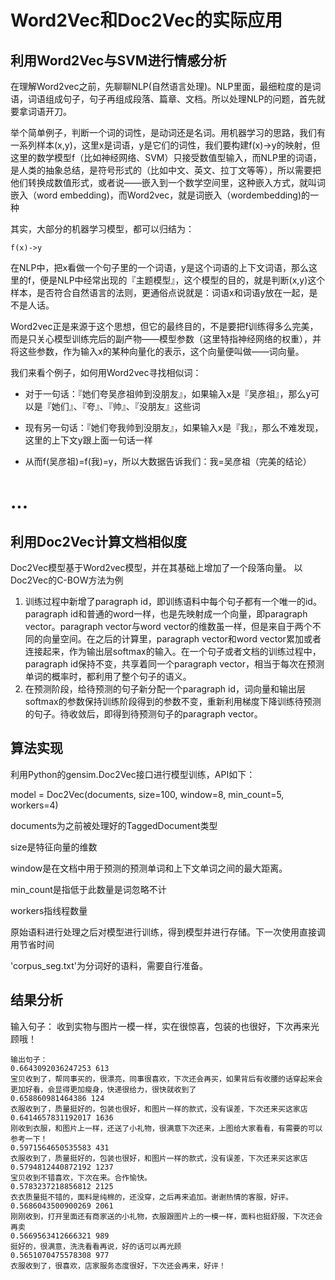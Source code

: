 Word2Vec和Doc2Vec的实际应用
=============
利用Word2Vec与SVM进行情感分析
-------------
在理解Word2vec之前，先聊聊NLP(自然语言处理)。NLP里面，最细粒度的是词语，词语组成句子，句子再组成段落、篇章、文档。所以处理NLP的问题，首先就要拿词语开刀。

举个简单例子，判断一个词的词性，是动词还是名词。用机器学习的思路，我们有一系列样本(x,y)，这里x是词语，y是它们的词性，我们要构建f(x)->y的映射，但这里的数学模型f（比如神经网络、SVM）只接受数值型输入，而NLP里的词语，是人类的抽象总结，是符号形式的（比如中文、英文、拉丁文等等），所以需要把他们转换成数值形式，或者说——嵌入到一个数学空间里，这种嵌入方式，就叫词嵌入（word embedding)，而Word2vec，就是词嵌入（wordembedding)的一种

其实，大部分的机器学习模型，都可以归结为：

`f(x)->y`

在NLP中，把x看做一个句子里的一个词语，y是这个词语的上下文词语，那么这里的f，便是NLP中经常出现的『主题模型』，这个模型的目的，就是判断(x,y)这个样本，是否符合自然语言的法则，更通俗点说就是：词语x和词语y放在一起，是不是人话。

Word2vec正是来源于这个思想，但它的最终目的，不是要把f训练得多么完美，而是只关心模型训练完后的副产物——模型参数（这里特指神经网络的权重），并将这些参数，作为输入x的某种向量化的表示，这个向量便叫做——词向量。

我们来看个例子，如何用Word2vec寻找相似词：

* 对于一句话：『她们夸吴彦祖帅到没朋友』，如果输入x是『吴彦祖』，那么y可以是『她们』、『夸』、『帅』、『没朋友』这些词

* 现有另一句话：『她们夸我帅到没朋友』，如果输入x是『我』，那么不难发现，这里的上下文y跟上面一句话一样

* 从而f(吴彦祖)=f(我)=y，所以大数据告诉我们：我=吴彦祖（完美的结论）

...
=============
利用Doc2Vec计算文档相似度
-------------
Doc2Vec模型基于Word2vec模型，并在其基础上增加了一个段落向量。
以Doc2Vec的C-BOW方法为例
1)	训练过程中新增了paragraph id，即训练语料中每个句子都有一个唯一的id。paragraph id和普通的word一样，也是先映射成一个向量，即paragraph vector。paragraph vector与word vector的维数虽一样，但是来自于两个不同的向量空间。在之后的计算里，paragraph vector和word vector累加或者连接起来，作为输出层softmax的输入。在一个句子或者文档的训练过程中，paragraph id保持不变，共享着同一个paragraph vector，相当于每次在预测单词的概率时，都利用了整个句子的语义。
2)	在预测阶段，给待预测的句子新分配一个paragraph id，词向量和输出层softmax的参数保持训练阶段得到的参数不变，重新利用梯度下降训练待预测的句子。待收敛后，即得到待预测句子的paragraph vector。

算法实现
-------------
利用Python的gensim.Doc2Vec接口进行模型训练，API如下：
<p>model = Doc2Vec(documents, size=100, window=8, min_count=5, workers=4)</p>
<p>documents为之前被处理好的TaggedDocument类型</p>	
<p>size是特征向量的维数</p>
<p>window是在文档中用于预测的预测单词和上下文单词之间的最大距离。</p>
<p>min_count是指低于此数量是词忽略不计</p>
<p>workers指线程数量</p>
<p>原始语料进行处理之后对模型进行训练，得到模型并进行存储。下一次使用直接调用节省时间</p>
'corpus_seg.txt'为分词好的语料，需要自行准备。

结果分析
-------------

输入句子：
收到实物与图片一模一样，实在很惊喜，包装的也很好，下次再来光顾哦！
```
输出句子：
0.6643092036247253 613
宝贝收到了，帮同事买的，很漂亮，同事很喜欢，下次还会再买，如果背后有收腰的话穿起来会更加好看，会显得更加瘦身，快递很给力，很快就收到了
0.658860981464386 124
衣服收到了，质量挺好的，包装也很好，和图片一样的款式，没有误差，下次还来买这家店
0.6414657831192017 1636
刚收到衣服，和图片上一样，还送了小礼物，很满意下次还来，上图给大家看看，有需要的可以参考一下！
0.5971564650535583 431
衣服收到了，质量挺好的，包装也很好，和图片一样的款式，没有误差，下次还来买这家店
0.5794812440872192 1237
宝贝收到不错喜欢，下次在来。合作愉快。
0.5783237218856812 2125
衣衣质量挺不错的，面料是纯棉的，还没穿，之后再来追加。谢谢热情的客服，好评。
0.5686043500900269 2061
刚刚收到，打开里面还有商家送的小礼物，衣服跟图片上的一模一样，面料也挺舒服，下次还会再卖
0.5669563412666321 989
挺好的，很满意，洗洗看看再说，好的话可以再光顾
0.5651070475578308 977
衣服收到了，很喜欢，店家服务态度很好，下次还会再来，好评！
```